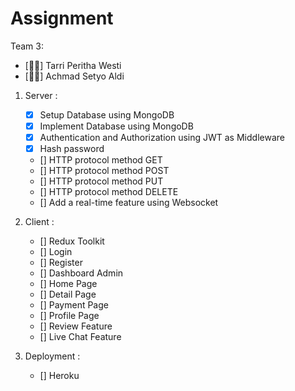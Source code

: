 # Assignment

Team 3:

- [👩🏻] Tarri Peritha Westi
- [🧑🏻] Achmad Setyo Aldi

1. Server :

   - [x] Setup Database using MongoDB
   - [x] Implement Database using MongoDB
   - [x] Authentication and Authorization using JWT as Middleware
   - [x] Hash password
   - [] HTTP protocol method GET
   - [] HTTP protocol method POST
   - [] HTTP protocol method PUT
   - [] HTTP protocol method DELETE
   - [] Add a real-time feature using Websocket

2. Client :

   - [] Redux Toolkit
   - [] Login
   - [] Register
   - [] Dashboard Admin
   - [] Home Page
   - [] Detail Page
   - [] Payment Page
   - [] Profile Page
   - [] Review Feature
   - [] Live Chat Feature

3. Deployment :
   - [] Heroku
